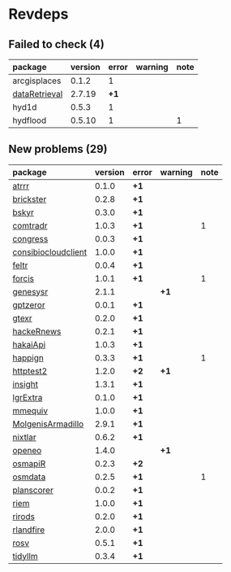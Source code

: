 # Revdeps

## Failed to check (4)

|package       |version |error  |warning |note |
|:-------------|:-------|:------|:-------|:----|
|arcgisplaces  |0.1.2   |1      |        |     |
|[dataRetrieval](failures.md#dataretrieval)|2.7.19  |__+1__ |        |     |
|hyd1d         |0.5.3   |1      |        |     |
|hydflood      |0.5.10  |1      |        |1    |

## New problems (29)

|package             |version |error  |warning |note |
|:-------------------|:-------|:------|:-------|:----|
|[atrrr](problems.md#atrrr)|0.1.0   |__+1__ |        |     |
|[brickster](problems.md#brickster)|0.2.8   |__+1__ |        |     |
|[bskyr](problems.md#bskyr)|0.3.0   |__+1__ |        |     |
|[comtradr](problems.md#comtradr)|1.0.3   |__+1__ |        |1    |
|[congress](problems.md#congress)|0.0.3   |__+1__ |        |     |
|[consibiocloudclient](problems.md#consibiocloudclient)|1.0.0   |__+1__ |        |     |
|[feltr](problems.md#feltr)|0.0.4   |__+1__ |        |     |
|[forcis](problems.md#forcis)|1.0.1   |__+1__ |        |1    |
|[genesysr](problems.md#genesysr)|2.1.1   |       |__+1__  |     |
|[gptzeror](problems.md#gptzeror)|0.0.1   |__+1__ |        |     |
|[gtexr](problems.md#gtexr)|0.2.0   |__+1__ |        |     |
|[hackeRnews](problems.md#hackernews)|0.2.1   |__+1__ |        |     |
|[hakaiApi](problems.md#hakaiapi)|1.0.3   |__+1__ |        |     |
|[happign](problems.md#happign)|0.3.3   |__+1__ |        |1    |
|[httptest2](problems.md#httptest2)|1.2.0   |__+2__ |__+1__  |     |
|[insight](problems.md#insight)|1.3.1   |__+1__ |        |     |
|[lgrExtra](problems.md#lgrextra)|0.1.0   |__+1__ |        |     |
|[mmequiv](problems.md#mmequiv)|1.0.0   |__+1__ |        |     |
|[MolgenisArmadillo](problems.md#molgenisarmadillo)|2.9.1   |__+1__ |        |     |
|[nixtlar](problems.md#nixtlar)|0.6.2   |__+1__ |        |     |
|[openeo](problems.md#openeo)|1.4.0   |       |__+1__  |     |
|[osmapiR](problems.md#osmapir)|0.2.3   |__+2__ |        |     |
|[osmdata](problems.md#osmdata)|0.2.5   |__+1__ |        |1    |
|[planscorer](problems.md#planscorer)|0.0.2   |__+1__ |        |     |
|[riem](problems.md#riem)|1.0.0   |__+1__ |        |     |
|[rirods](problems.md#rirods)|0.2.0   |__+1__ |        |     |
|[rlandfire](problems.md#rlandfire)|2.0.0   |__+1__ |        |     |
|[rosv](problems.md#rosv)|0.5.1   |__+1__ |        |     |
|[tidyllm](problems.md#tidyllm)|0.3.4   |__+1__ |        |     |

